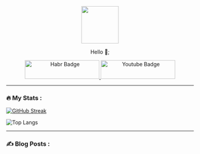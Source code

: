 
<div id="header" align="center">
  <img src="https://media.giphy.com/media/M9gbBd9nbDrOTu1Mqx/giphy.gif" width="100"/>

Hello 👋;
<div id="badges">
  <a href="https://habr.com/ru/users/GedKotlet/">
    <img src="https://habr.com/img/dark-mode-switcher-mobile.png?v=1" alt="Habr Badge" width = "200" height = "50"/>
  </a>
  <a href="https://www.youtube.com/@ForeverJuniorDeveloper">
    <img src="https://img.shields.io/badge/YouTube-red?style=for-the-badge&logo=youtube&logoColor=white" alt="Youtube Badge" width = "200" height = "50"/>
  </a>
</div>
<img src="https://komarev.com/ghpvc/?username=Ged-sudo&style=flat-square&color=blue" alt=""/>
</div>

---

### :fire: My Stats :

[![GitHub Streak](http://github-readme-streak-stats.herokuapp.com?user=Ged-sudo&theme=dark&background=000000)](https://git.io/streak-stats) </br>



![Top Langs](https://github-readme-stats.vercel.app/api/top-langs/?username=Ged-sudo&layout=compact&theme=vision-friendly-dark)

---

### :writing_hand: Blog Posts :
<!-- BLOG-POST-LIST:START -->
<!-- BLOG-POST-LIST:END -->
